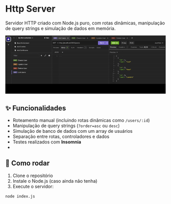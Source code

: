 # Http Server
Servidor HTTP criado com Node.js puro, com rotas dinâmicas, manipulação de query strings e simulação de dados em memória. 

![Demonstração do projeto](assets/demo_video.gif)

## ✨ Funcionalidades

- Roteamento manual (incluindo rotas dinâmicas como `/users/:id`)
- Manipulação de query strings (`?order=asc` ou `desc`)
- Simulação de banco de dados com um array de usuários
- Separação entre rotas, controladores e dados
- Testes realizados com **Insomnia**
- 
## 🚀 Como rodar

1. Clone o repositório
2. Instale o Node.js (caso ainda não tenha)
3. Execute o servidor:

```bash
node index.js

